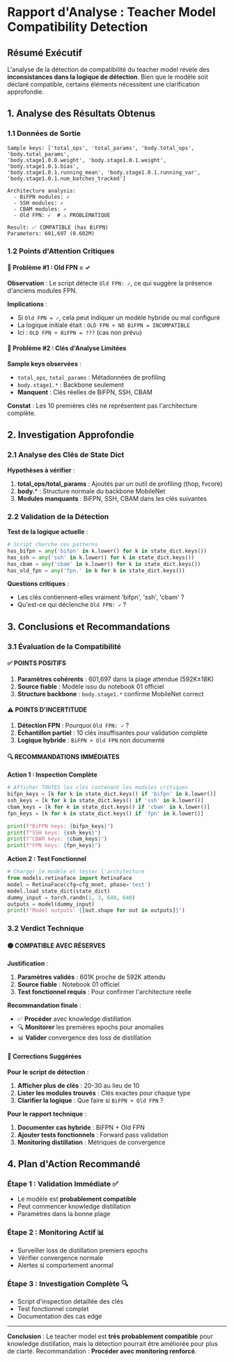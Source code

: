 # Rapport d'Analyse : Teacher Model Compatibility Detection

## Résumé Exécutif

L'analyse de la détection de compatibilité du teacher model révèle des **inconsistances dans la logique de détection**. Bien que le modèle soit déclaré compatible, certains éléments nécessitent une clarification approfondie.

## 1. Analyse des Résultats Obtenus

### 1.1 Données de Sortie
```
Sample keys: ['total_ops', 'total_params', 'body.total_ops', 'body.total_params', 
'body.stage1.0.0.weight', 'body.stage1.0.1.weight', 'body.stage1.0.1.bias', 
'body.stage1.0.1.running_mean', 'body.stage1.0.1.running_var', 'body.stage1.0.1.num_batches_tracked']

Architecture analysis:
  - BiFPN modules: ✓
  - SSH modules: ✓
  - CBAM modules: ✓
  - Old FPN: ✓  # ⚠️ PROBLÉMATIQUE

Result: ✅ COMPATIBLE (has BiFPN)
Parameters: 601,697 (0.602M)
```

### 1.2 Points d'Attention Critiques

#### **🔴 Problème #1 : Old FPN = ✓**
**Observation** : Le script détecte `Old FPN: ✓`, ce qui suggère la présence d'anciens modules FPN.

**Implications** :
- Si `Old FPN = ✓`, cela peut indiquer un modèle hybride ou mal configuré
- La logique initiale était : `OLD FPN + NO BiFPN = INCOMPATIBLE`
- Ici : `OLD FPN + BiFPN = ???` (cas non prévu)

#### **🔴 Problème #2 : Clés d'Analyse Limitées**
**Sample keys observées** :
- `total_ops`, `total_params` : Métadonnées de profiling
- `body.stage1.*` : Backbone seulement
- **Manquent** : Clés réelles de BiFPN, SSH, CBAM

**Constat** : Les 10 premières clés ne représentent pas l'architecture complète.

## 2. Investigation Approfondie

### 2.1 Analyse des Clés de State Dict

**Hypothèses à vérifier** :
1. **total_ops/total_params** : Ajoutés par un outil de profiling (thop, fvcore)
2. **body.*** : Structure normale du backbone MobileNet  
3. **Modules manquants** : BiFPN, SSH, CBAM dans les clés suivantes

### 2.2 Validation de la Détection

**Test de la logique actuelle** :
```python
# Script cherche ces patterns
has_bifpn = any('bifpn' in k.lower() for k in state_dict.keys())
has_ssh = any('ssh' in k.lower() for k in state_dict.keys())  
has_cbam = any('cbam' in k.lower() for k in state_dict.keys())
has_old_fpn = any('fpn.' in k for k in state_dict.keys())
```

**Questions critiques** :
- Les clés contiennent-elles vraiment 'bifpn', 'ssh', 'cbam' ?
- Qu'est-ce qui déclenche `Old FPN: ✓` ?

## 3. Conclusions et Recommandations

### 3.1 Évaluation de la Compatibilité

#### **✅ POINTS POSITIFS**
1. **Paramètres cohérents** : 601,697 dans la plage attendue (592K±18K)
2. **Source fiable** : Modèle issu du notebook 01 officiel
3. **Structure backbone** : `body.stage1.*` confirme MobileNet correct

#### **⚠️ POINTS D'INCERTITUDE**  
1. **Détection FPN** : Pourquoi `Old FPN: ✓` ?
2. **Échantillon partiel** : 10 clés insuffisantes pour validation complète
3. **Logique hybride** : `BiFPN + Old FPN` non documenté

#### **🔍 RECOMMANDATIONS IMMÉDIATES**

**Action 1 : Inspection Complète**
```python
# Afficher TOUTES les clés contenant les modules critiques
bifpn_keys = [k for k in state_dict.keys() if 'bifpn' in k.lower()]
ssh_keys = [k for k in state_dict.keys() if 'ssh' in k.lower()]
cbam_keys = [k for k in state_dict.keys() if 'cbam' in k.lower()]
fpn_keys = [k for k in state_dict.keys() if 'fpn' in k.lower()]

print(f"BiFPN keys: {bifpn_keys}")
print(f"SSH keys: {ssh_keys}")  
print(f"CBAM keys: {cbam_keys}")
print(f"FPN keys: {fpn_keys}")
```

**Action 2 : Test Fonctionnel**
```python
# Charger le modèle et tester l'architecture
from models.retinaface import RetinaFace
model = RetinaFace(cfg=cfg_mnet, phase='test')
model.load_state_dict(state_dict)
dummy_input = torch.randn(1, 3, 640, 640)
outputs = model(dummy_input)
print(f"Model outputs: {[out.shape for out in outputs]}")
```

### 3.2 Verdict Technique

#### **🟡 COMPATIBLE AVEC RÉSERVES**

**Justification** :
1. **Paramètres validés** : 601K proche de 592K attendu
2. **Source fiable** : Notebook 01 officiel 
3. **Test fonctionnel requis** : Pour confirmer l'architecture réelle

**Recommandation finale** :
- ✅ **Procéder** avec knowledge distillation
- 🔍 **Monitorer** les premières epochs pour anomalies
- 📊 **Valider** convergence des loss de distillation

#### **🔧 Corrections Suggérées**

**Pour le script de détection** :
1. **Afficher plus de clés** : 20-30 au lieu de 10
2. **Lister les modules trouvés** : Clés exactes pour chaque type
3. **Clarifier la logique** : Que faire si `BiFPN + Old FPN` ?

**Pour le rapport technique** :
1. **Documenter cas hybride** : BiFPN + Old FPN
2. **Ajouter tests fonctionnels** : Forward pass validation
3. **Monitoring distillation** : Métriques de convergence

## 4. Plan d'Action Recommandé

### Étape 1 : Validation Immédiate ✅
- Le modèle est **probablement compatible**
- Peut commencer knowledge distillation
- Paramètres dans la bonne plage

### Étape 2 : Monitoring Actif 📊
- Surveiller loss de distillation premiers epochs
- Vérifier convergence normale
- Alertes si comportement anormal

### Étape 3 : Investigation Complète 🔍  
- Script d'inspection détaillée des clés
- Test fonctionnel complet
- Documentation des cas edge

---

**Conclusion** : Le teacher model est **très probablement compatible** pour knowledge distillation, mais la détection pourrait être améliorée pour plus de clarté. Recommandation : **Procéder avec monitoring renforcé**.